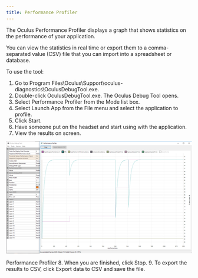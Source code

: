 ```yaml
---
title: Performance Profiler
---
```


The Oculus Performance Profiler displays a graph that shows statistics on the performance of your application.

You can view the statistics in real time or export them to a comma-separated value (CSV) file that you can import into a spreadsheet or database.

To use the tool:

1. Go to Program Files\Oculus\Support\oculus-diagnostics\OculusDebugTool.exe.
2. Double-click OculusDebugTool.exe. The Oculus Debug Tool opens.
3. Select Performance Profiler from the Mode list box.
4. Select Launch App from the File menu and select the application to profile.
5. Click Start.
6. Have someone put on the headset and start using with the application.
7. View the results on screen.

![](/images/documentationpcsdklatestconceptsdg-performance-profiler-0.png)

Performance Profiler
8. When you are finished, click Stop.
9. To export the results to CSV, click Export data to CSV and save the file.

